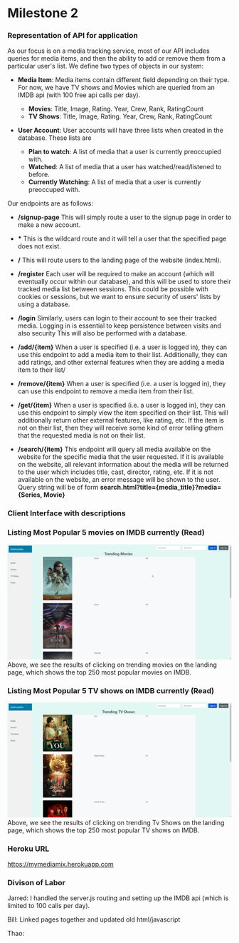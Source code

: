 

# Milestone 2


### Representation of API for application
As our focus is on a media tracking service, most of our API includes queries for media items, and then the ability to add or remove them from a particular user's list. We define two types of objects in our system:

- **Media Item**: Media items contain different field depending on their type. For now, we have TV shows and Movies which are queried from an IMDB api (with 100 free api calls per day).
  - **Movies**: Title, Image, Rating. Year, Crew, Rank, RatingCount
  - **TV Shows**: Title, Image, Rating. Year, Crew, Rank, RatingCount

- **User Account**: User accounts will have three lists when created in the database. These lists are
  - **Plan to watch**: A list of media that a user is currently preoccupied with.
  - **Watched**: A list of media that a user has watched/read/listened to before.
  - **Currently Watching**: A list of media that a user is currently preoccuped with.


 Our endpoints are as follows:

-   **/signup-page** This will simply route a user to the signup page in order to make a new account.

-   **\***  This is the wildcard route and it will tell a user that the specified page does not exist.
-   **/** This will route users to the landing page of the website (index.html).

-   **/register** Each user will be required to make an account (which will eventually occur within our database), and this will be used to store their tracked media list between sessions. This could be possible with cookies or sessions, but we want to ensure security of users' lists by using a database.

-   **/login** Similarly, users can login to their account to see their tracked media. Logging in is essential to keep persistence between visits and also security This will also be performed with a database.

-  **/add/{item}** When a user is specified (i.e. a user is logged in), they can use this endpoint to add a media item to their list. Additionally, they can add ratings, and other external features when they are adding a media item to their list/

-  **/remove/{item}** When a user is specified (i.e. a user is logged in), they can use this endpoint to remove a media item from their list.

-  **/get/{item}** When a user is specified (i.e. a user is logged in), they can use this endpoint to simply view the item specified on their list. This will additionally return other external features, like rating, etc. If the item is not on their list, then they will receive some kind of error telling gthem that the requested media is not on their list.

-  **/search/{item}** This endpoint will query all media available on the website for the specific media that the user requested. If it is available on the website, all relevant information about the media will be returned to the user which includes title, cast, director, rating, etc. If it is not available on the website, an error message will be shown to the user. Query string will be of form **search.html?title={media_title}?media={Series, Movie}**



### Client Interface with descriptions

### Listing Most Popular 5 movies on IMDB currently (Read)
![Landing Page Read](../docs/html_figures/326-landing-page-read-movies.png "Read Operation on Landing Page")
Above, we see the results of clicking on trending movies on the landing page, which shows the top 250 most popular movies on IMDB.

### Listing Most Popular 5 TV shows on IMDB currently (Read)
![Landing Page Read](../docs/html_figures/326-landing-page-read-tv.png "Read Operation on Landing Page")
Above, we see the results of clicking on trending Tv Shows on the landing page, which shows the top 250 most popular TV shows on IMDB.




### Heroku URL
https://mymediamix.herokuapp.com


### Divison of Labor
Jarred: I handled the server.js routing and setting up the IMDB api (which is limited to 100 calls per day).

Bill: Linked pages together and updated old html/javascript

Thao:
